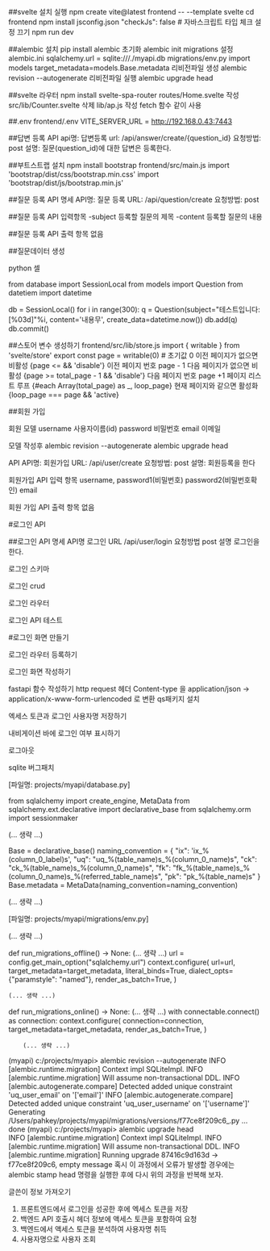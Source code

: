 ##svelte 설치 실행
npm create vite@latest frontend -- --template svelte
cd frontend
npm install
jsconfig.json  "checkJs": false  # 자바스크립트 타입 체크 설정 끄기
 npm run dev


##alembic 설치
pip install alembic
초기화  alembic init migrations
설정  alembic.ini sqlalchemy.url = sqlite:///./myapi.db
      migrations/env.py import models  target_metadata=models.Base.metadata
리비전파일 생성 alembic revision --autogenerate
리비전파일 실행 alembic upgrade head


##svelte 라우터
npm install svelte-spa-router
routes/Home.svelte 작성
src/lib/Counter.svelte 삭제 lib/ap.js 작성 fetch 함수 같이 사용


##.env
frontend/.env VITE_SERVER_URL = http://192.168.0.43:7443


##답변 등록 API
api명: 답변등록
url: /api/answer/create/{question_id}
요청방법:  post
설명:  질문(question_id)에 대한 답변은 등록한다.


##부트스트랩 설치
npm install bootstrap
frontend/src/main.js 
import 'bootstrap/dist/css/bootstrap.min.css'
import 'bootstrap/dist/js/bootstrap.min.js'


##질문 등록 API 명세
API명: 질문 등록
URL: /api/question/create
요청방법: post

##질문 등록 API 입력항목
-subject 등록할 질문의 제목
-content 등록할 질문의 내용

##질문 등록 API 출력 항목
없음


##질문데이터 생성

python 셀

from database import SessionLocal
from models import Question
from datetiem import datetime

db = SessionLocal()
for i in range(300):
      q = Question(subject="테스트입니다:[%03d]"%i, content='내용무', create_data=datetime.now())
      db.add(q)
db.commit()


##스토어 변수 생성하기
frontend/src/lib/store.js
import { writable } from 'svelte/store'
export const page = writable(0) # 초기값 0
이전 페이지가 없으면 비활성   {page <= && 'disable'}
이전 페이지 번호              page - 1
다음 페이지가 없으면 비활성   {page >= total_page - 1 && 'disable'}
다음 페이지 번호              page +1
페이지 리스트 루프            {#each Array(total_page) as _, loop_page}
현재 페이지와 같으면 활성화   {loop_page === page && 'active}


##회원 가입


회원 모델
username    사용자이름(id)
password    비밀번호
email       이메일

모델 작성후 alembic revision --autogenerate alembic upgrade head

API
API명:      회원가입
URL:        /api/user/create
요청방법:   post
설명:       회원등록을 한다

회원가입 API 입력 항목
username, password1(비밀번호) password2(비밀번호확인) email

회원 가입 API 출력 항목
없음


#로그인 API

##로그인 API 명세
API명       로그인
URL         /api/user/login
요청방법    post
설명        로그인을 한다.


로그인 스키마

로그인 crud

로그인 라우터

로그인 API 테스트


#로그인 화면 만들기

로그인 라우터 등록하기

로그인 화면 작성하기

fastapi 함수 작성하기
http request 헤더 Content-type 을 application/json -> application/x-www-form-urlencoded 로 변환
qs패키지 설치

엑세스 토큰과 로그인 사용자명 저장하기

내비게이션 바에 로그인 여부 표시하기

로그아웃


sqlite 버그패치 

[파일명: projects/myapi/database.py]

from sqlalchemy import create_engine, MetaData
from sqlalchemy.ext.declarative import declarative_base
from sqlalchemy.orm import sessionmaker

(... 생략 ...)

Base = declarative_base()
naming_convention = {
    "ix": 'ix_%(column_0_label)s',
    "uq": "uq_%(table_name)s_%(column_0_name)s",
    "ck": "ck_%(table_name)s_%(column_0_name)s",
    "fk": "fk_%(table_name)s_%(column_0_name)s_%(referred_table_name)s",
    "pk": "pk_%(table_name)s"
}
Base.metadata = MetaData(naming_convention=naming_convention)

(... 생략 ...)



[파일명: projects/myapi/migrations/env.py]

(... 생략 ...)

def run_migrations_offline() -> None:
   (... 생략 ...)
    url = config.get_main_option("sqlalchemy.url")
    context.configure(
        url=url,
        target_metadata=target_metadata,
        literal_binds=True,
        dialect_opts={"paramstyle": "named"},
        render_as_batch=True,
    )

    (... 생략 ...)

def run_migrations_online() -> None:
    (... 생략 ...)
    with connectable.connect() as connection:
        context.configure(
            connection=connection,
            target_metadata=target_metadata,
            render_as_batch=True,
        )

        (... 생략 ...)



(myapi) c:/projects/myapi> alembic revision --autogenerate
INFO  [alembic.runtime.migration] Context impl SQLiteImpl.
INFO  [alembic.runtime.migration] Will assume non-transactional DDL.
INFO  [alembic.autogenerate.compare] Detected added unique constraint 'uq_user_email' on '['email']'
INFO  [alembic.autogenerate.compare] Detected added unique constraint 'uq_user_username' on '['username']'
  Generating /Users/pahkey/projects/myapi/migrations/versions/f77ce8f209c6_.py ...  done
(myapi) c:/projects/myapi> alembic upgrade head          
INFO  [alembic.runtime.migration] Context impl SQLiteImpl.
INFO  [alembic.runtime.migration] Will assume non-transactional DDL.
INFO  [alembic.runtime.migration] Running upgrade 87416c9d163d -> f77ce8f209c6, empty message
혹시 이 과정에서 오류가 발생할 경우에는 alembic stamp head 명령을 실행한 후에 다시 위의 과정을 반복해 보자.


글쓴이 정보 가져오기

1. 프론트엔드에서 로그인을 성공한 후에 엑세스 토큰을 저장
2. 백엔드 API 호출시 헤더 정보에 액세스 토큰을 포함하여 요청
3. 백엔드에서 액세스 토큰을 분석하여 사용자명 취득
4. 사용자명으로 사용자 조회